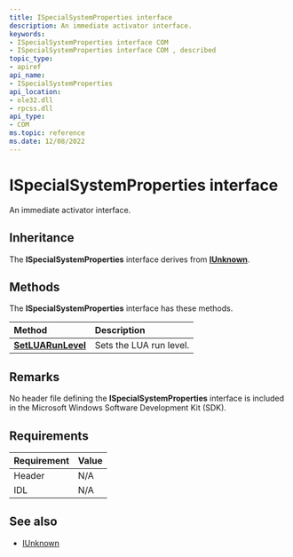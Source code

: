 ```yaml
---
title: ISpecialSystemProperties interface
description: An immediate activator interface.
keywords:
- ISpecialSystemProperties interface COM
- ISpecialSystemProperties interface COM , described
topic_type:
- apiref
api_name:
- ISpecialSystemProperties
api_location:
- ole32.dll
- rpcss.dll
api_type:
- COM
ms.topic: reference
ms.date: 12/08/2022
---
```


# ISpecialSystemProperties interface

An immediate activator interface.

## Inheritance

The **ISpecialSystemProperties** interface derives from [**IUnknown**](/windows/win32/api/unknwn/nn-unknwn-iunknown).

## Methods

The **ISpecialSystemProperties** interface has these methods.

| Method | Description |
|:-|:-|
| [**SetLUARunLevel**](nf-immact-ispecialsystemproperties-setluarunlevel.md) | Sets the LUA run level. |

## Remarks

No header file defining the **ISpecialSystemProperties** interface is included in the Microsoft Windows Software Development Kit (SDK).

## Requirements

| Requirement | Value |
|-|-|
| Header | N/A |
| IDL | N/A |

## See also

* [IUnknown](/windows/win32/api/unknwn/nn-unknwn-iunknown)
